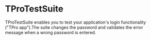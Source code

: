 # TProTestSuite
TProTestSuite enables you to test your application's login functionality ("TPro app").The suite changes the password and validates the error message when a wrong password is entered.

